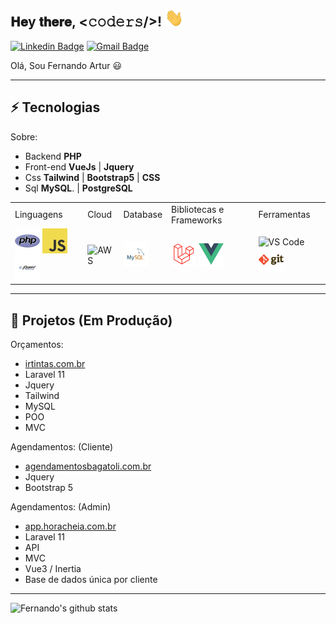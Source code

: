 <h2> 𝐇𝐞y 𝐭𝐡𝐞𝐫𝐞, <𝚌𝚘𝚍𝚎𝚛𝚜/>! <img src="https://raw.githubusercontent.com/ABSphreak/ABSphreak/master/gifs/Hi.gif" width="30px"></h2>



[![Linkedin Badge](https://img.shields.io/badge/-fernandoArtur-blue?style=flat-square&logo=Linkedin&logoColor=white&link=https://www.linkedin.com/in/fernando-artur-0980a21a3/)](https://www.linkedin.com/in/fernando-artur-0980a21a3/) 
[![Gmail Badge](https://img.shields.io/badge/-fluithardt@gmail.com-c14438?style=flat-square&logo=Gmail&logoColor=white&link=mailto:mailharshkhatri@gmail.com)](mailto:fluithardt@gmail.com)

Olá, Sou Fernando Artur 😃

<hr>

## ⚡ Tecnologias
Sobre:
- Backend **PHP**
- Front-end **VueJs** | **Jquery**
- Css **Tailwind** | **Bootstrap5** | **CSS**
- Sql **MySQL**. | **PostgreSQL**

<table>
  <tr>
    <td>Linguagens</td>
    <td>Cloud</td>
    <td>Database</td>
    <td>Bibliotecas e Frameworks</td>
    <td>Ferramentas</td>
  </tr>
  <tr>
    <td>
      <img alt="PHP" title="PHP 8" width="40px" height:"40px" src="https://raw.githubusercontent.com/github/explore/master/topics/php/php.png">
      <img alt="JS" title="JavaScript" width="40px" height:"40px" src="https://raw.githubusercontent.com/github/explore/master/topics/javascript/javascript.png">
      <img alt="JQ" title="Jquery" width="40px" height:"40px" src="https://raw.githubusercontent.com/github/explore/master/topics/jquery/jquery.png">
    </td>
    <td>
      <img title="AWS" alt="AWS" width="40px" src="https://www.hostinger.com.br/favicon.ico">
    </td>
    <td>
      <img title="SQL" alt="SQL" width="40px" src="https://raw.githubusercontent.com/github/explore/master/topics/mysql/mysql.png">
    </td>
    <td>
      <img title="Laravel" alt="Laravel 11" width="40px" src="https://raw.githubusercontent.com/github/explore/master/topics/laravel/laravel.png">
      <img title="Vue3" alt="Vue3" width="40px" src="https://raw.githubusercontent.com/github/explore/master/topics/vue/vue.png">
    </td>
    <td>
      <img title="VS Code" alt="VS Code" width="40px" src="https://img.icons8.com/fluent/48/000000/visual-studio-code-2019.png">
      <img title="git" alt="git" width="40px" src="https://raw.githubusercontent.com/github/explore/master/topics/git/git.png">
    </td>
  </tr>  
</table>
<hr>

## 🎯 Projetos (Em Produção)
Orçamentos:
- <a href="https://irtintas.com.br">irtintas.com.br</a>
- Laravel 11
- Jquery
- Tailwind
- MySQL
- POO
- MVC

Agendamentos: (Cliente)
- <a href="https://barbearia.horacheia.com.br">agendamentosbagatoli.com.br</a>
- Jquery
- Bootstrap 5

Agendamentos: (Admin)
- <a href="https://horacheia.com.br">app.horacheia.com.br</a>
- Laravel 11
- API
- MVC
- Vue3 / Inertia
- Base de dados única por cliente

<hr>

![Fernando's github stats](https://github-readme-stats.vercel.app/api?username=Fernando-Artur-Luithardt&hide=["issues"]&show_icons=true&theme=dracula)
